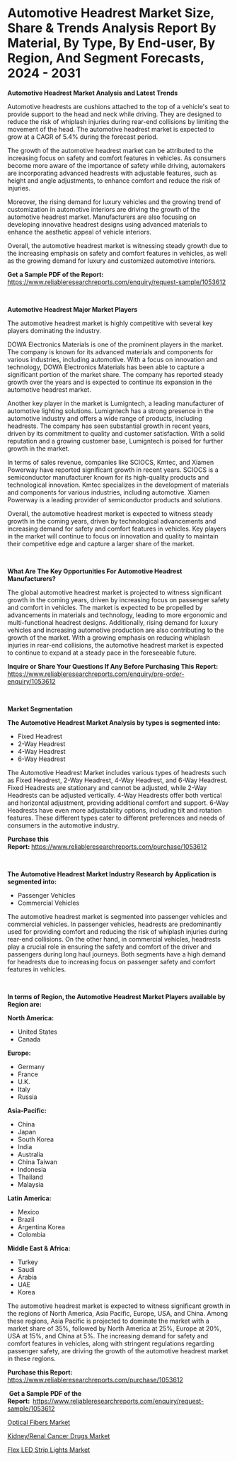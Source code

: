 <p><h1>Automotive Headrest Market Size, Share & Trends Analysis Report By Material, By Type, By End-user, By Region, And Segment Forecasts, 2024 - 2031</h1></p><p><strong>Automotive Headrest Market Analysis and Latest Trends</strong></p>
<p><p>Automotive headrests are cushions attached to the top of a vehicle's seat to provide support to the head and neck while driving. They are designed to reduce the risk of whiplash injuries during rear-end collisions by limiting the movement of the head. The automotive headrest market is expected to grow at a CAGR of 5.4% during the forecast period.</p><p>The growth of the automotive headrest market can be attributed to the increasing focus on safety and comfort features in vehicles. As consumers become more aware of the importance of safety while driving, automakers are incorporating advanced headrests with adjustable features, such as height and angle adjustments, to enhance comfort and reduce the risk of injuries.</p><p>Moreover, the rising demand for luxury vehicles and the growing trend of customization in automotive interiors are driving the growth of the automotive headrest market. Manufacturers are also focusing on developing innovative headrest designs using advanced materials to enhance the aesthetic appeal of vehicle interiors.</p><p>Overall, the automotive headrest market is witnessing steady growth due to the increasing emphasis on safety and comfort features in vehicles, as well as the growing demand for luxury and customized automotive interiors.</p></p>
<p><strong>Get a Sample PDF of the Report:&nbsp;</strong> <a href="https://www.reliableresearchreports.com/enquiry/request-sample/1053612">https://www.reliableresearchreports.com/enquiry/request-sample/1053612</a></p>
<p>&nbsp;</p>
<p><strong>Automotive Headrest Major Market Players</strong></p>
<p><p>The automotive headrest market is highly competitive with several key players dominating the industry. </p><p>DOWA Electronics Materials is one of the prominent players in the market. The company is known for its advanced materials and components for various industries, including automotive. With a focus on innovation and technology, DOWA Electronics Materials has been able to capture a significant portion of the market share. The company has reported steady growth over the years and is expected to continue its expansion in the automotive headrest market.</p><p>Another key player in the market is Lumigntech, a leading manufacturer of automotive lighting solutions. Lumigntech has a strong presence in the automotive industry and offers a wide range of products, including headrests. The company has seen substantial growth in recent years, driven by its commitment to quality and customer satisfaction. With a solid reputation and a growing customer base, Lumigntech is poised for further growth in the market.</p><p>In terms of sales revenue, companies like SCIOCS, Kmtec, and Xiamen Powerway have reported significant growth in recent years. SCIOCS is a semiconductor manufacturer known for its high-quality products and technological innovation. Kmtec specializes in the development of materials and components for various industries, including automotive. Xiamen Powerway is a leading provider of semiconductor products and solutions.</p><p>Overall, the automotive headrest market is expected to witness steady growth in the coming years, driven by technological advancements and increasing demand for safety and comfort features in vehicles. Key players in the market will continue to focus on innovation and quality to maintain their competitive edge and capture a larger share of the market.</p></p>
<p>&nbsp;</p>
<p><strong>What Are The Key Opportunities For Automotive Headrest Manufacturers?</strong></p>
<p><p>The global automotive headrest market is projected to witness significant growth in the coming years, driven by increasing focus on passenger safety and comfort in vehicles. The market is expected to be propelled by advancements in materials and technology, leading to more ergonomic and multi-functional headrest designs. Additionally, rising demand for luxury vehicles and increasing automotive production are also contributing to the growth of the market. With a growing emphasis on reducing whiplash injuries in rear-end collisions, the automotive headrest market is expected to continue to expand at a steady pace in the foreseeable future.</p></p>
<p><strong>Inquire or Share Your Questions If Any Before Purchasing This Report:</strong> <a href="https://www.reliableresearchreports.com/enquiry/pre-order-enquiry/1053612">https://www.reliableresearchreports.com/enquiry/pre-order-enquiry/1053612</a></p>
<p>&nbsp;</p>
<p><strong>Market Segmentation</strong></p>
<p><strong>The Automotive Headrest Market Analysis by types is segmented into:</strong></p>
<p><ul><li>Fixed Headrest</li><li>2-Way Headrest</li><li>4-Way Headrest</li><li>6-Way Headrest</li></ul></p>
<p><p>The Automotive Headrest Market includes various types of headrests such as Fixed Headrest, 2-Way Headrest, 4-Way Headrest, and 6-Way Headrest. Fixed Headrests are stationary and cannot be adjusted, while 2-Way Headrests can be adjusted vertically. 4-Way Headrests offer both vertical and horizontal adjustment, providing additional comfort and support. 6-Way Headrests have even more adjustability options, including tilt and rotation features. These different types cater to different preferences and needs of consumers in the automotive industry.</p></p>
<p><strong>Purchase this Report:&nbsp;</strong><a href="https://www.reliableresearchreports.com/purchase/1053612">https://www.reliableresearchreports.com/purchase/1053612</a></p>
<p>&nbsp;</p>
<p><strong>The Automotive Headrest Market Industry Research by Application is segmented into:</strong></p>
<p><ul><li>Passenger Vehicles</li><li>Commercial Vehicles</li></ul></p>
<p><p>The automotive headrest market is segmented into passenger vehicles and commercial vehicles. In passenger vehicles, headrests are predominantly used for providing comfort and reducing the risk of whiplash injuries during rear-end collisions. On the other hand, in commercial vehicles, headrests play a crucial role in ensuring the safety and comfort of the driver and passengers during long haul journeys. Both segments have a high demand for headrests due to increasing focus on passenger safety and comfort features in vehicles.</p></p>
<p>&nbsp;</p>
<p><strong>In terms of Region, the Automotive Headrest Market Players available by Region are:</strong></p>
<p>
    <p> <strong> North America: </strong>
        <ul>
            <li>United States</li>
            <li>Canada</li>
        </ul>
        </p> 
    <p> <strong> Europe: </strong>
        <ul>
            <li>Germany</li>
            <li>France</li>
            <li>U.K.</li>
            <li>Italy</li>
            <li>Russia</li>
        </ul>
        </p> 
    <p> <strong> Asia-Pacific: </strong>
        <ul>
            <li>China</li>
            <li>Japan</li>
            <li>South Korea</li>
            <li>India</li>
            <li>Australia</li>
            <li>China Taiwan</li>
            <li>Indonesia</li>
            <li>Thailand</li>
            <li>Malaysia</li>
        </ul>
        </p> 
    <p> <strong> Latin America: </strong>
        <ul>
            <li>Mexico</li>
            <li>Brazil</li>
            <li>Argentina Korea</li>
            <li>Colombia</li>
        </ul>
        </p> 
    <p> <strong> Middle East & Africa: </strong>
        <ul>
            <li>Turkey</li>
            <li>Saudi</li>
            <li>Arabia</li>
            <li>UAE</li>
            <li>Korea</li>
        </ul>
    </p>
    </p>
<p><p>The automotive headrest market is expected to witness significant growth in the regions of North America, Asia Pacific, Europe, USA, and China. Among these regions, Asia Pacific is projected to dominate the market with a market share of 35%, followed by North America at 25%, Europe at 20%, USA at 15%, and China at 5%. The increasing demand for safety and comfort features in vehicles, along with stringent regulations regarding passenger safety, are driving the growth of the automotive headrest market in these regions.</p></p>
<p><strong>Purchase this Report: </strong><a href="https://www.reliableresearchreports.com/purchase/1053612">https://www.reliableresearchreports.com/purchase/1053612</a></p>
<p>&nbsp;<strong>Get a Sample PDF of the Report:&nbsp;&nbsp;</strong><a href="https://www.reliableresearchreports.com/enquiry/request-sample/1053612">https://www.reliableresearchreports.com/enquiry/request-sample/1053612</a></p>
<p><strong></strong></p>
<p><p><a href="https://view.publitas.com/reportprime-1/optical-fibers-market-research-report-unlocks-analysis-on-the-market-financial-status-market-size-and-market-revenue-upto-2030/">Optical Fibers Market</a></p><p><a href="https://view.publitas.com/reportprime-1/kidney-renal-cancer-drugs-market-size-market-share-and-global-market-analysis-report-2023-2030/">Kidney/Renal Cancer Drugs Market</a></p><p><a href="https://view.publitas.com/reportprime-1/flex-led-strip-lights-market-size-growth-and-forecast-from-2023-2030/">Flex LED Strip Lights Market</a></p></p>